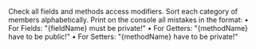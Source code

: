Check all fields and methods access modifiers. Sort each category of members alphabetically. Print on the console all mistakes in the format:
    • For Fields: 
"{fieldName} must be private!"
    • For Getters:
"{methodName} have to be public!"
    • For Setters:
"{methodName} have to be private!"
